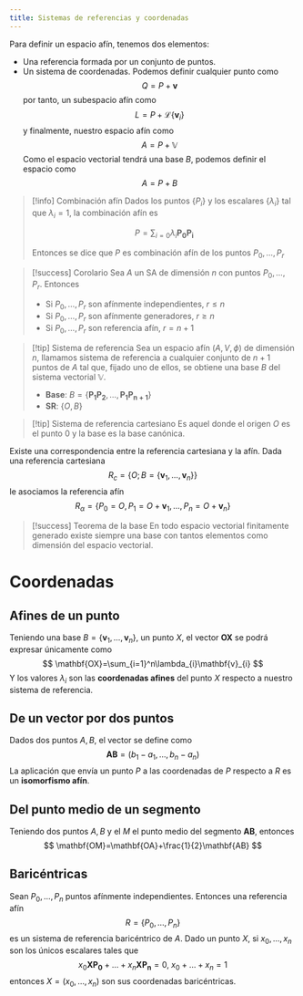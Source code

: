 ```yaml
---
title: Sistemas de referencias y coordenadas
---
```

Para definir un espacio afín, tenemos dos elementos:
- Una referencia formada por un conjunto de puntos.
- Un sistema de coordenadas.
Podemos definir cualquier punto como
$$
Q=P+\mathbf{v}
$$
por tanto, un subespacio afín como
$$
L=P+\mathcal{L}\{ \mathbf{v}_{i} \}
$$
y finalmente, nuestro espacio afín como
$$
A=P+\mathbb{V}
$$
Como el espacio vectorial tendrá una base $B$, podemos definir el espacio como
$$
A=P+B
$$

> [!info] Combinación afín
> Dados los puntos $\{ P_{i} \}$ y los escalares $\{ \lambda_{i} \}$ tal que $\lambda_{i}=1$, la combinación afín es
> 
> $$
> P=\sum_{i=0} \lambda_{i} \mathbf{P_{0}P_{i}}
> $$
> 
> Entonces se dice que $P$ es combinación afín de los puntos $P_{0},\dots,P_{r}$

> [!success] Corolario
> Sea $A$ un SA de dimensión $n$ con puntos $P_{0},\dots,P_{r}$. Entonces
> - Si $P_{0},\dots,P_{r}$  son afínmente independientes, $r \leq n$
> - Si $P_{0},\dots,P_{r}$ son afínmente generadores, $r \geq n$
> - Si $P_{0},\dots,P_{r}$ son referencia afín, $r=n+1$
>   

> [!tip] Sistema de referencia
> Sea un espacio afín $(A,V,\phi)$ de dimensión $n$, llamamos sistema de referencia a cualquier conjunto de $n+1$ puntos de $A$ tal que, fijado uno de ellos, se obtiene una base $B$ del sistema vectorial $\mathbb{V}$.
> - **Base**: $B=\{ \mathbf{P_{1}P_{2}},\dots,\mathbf{P_{1}P_{n+1}} \}$
> - **SR**: $\{ O,B \}$
>   

> [!tip] Sistema de referencia cartesiano
> Es aquel donde el origen $O$ es el punto $0$ y la base es la base canónica.

Existe una correspondencia entre la referencia cartesiana y la afín. Dada una referencia cartesiana
$$
R_{c}=\{ O;B=\{ \mathbf{v}_{1},\dots,\mathbf{v}_{n} \} \}
$$
le asociamos la referencia afín
$$
R_{\alpha}=\{ P_{0}=O,P_{1}=O+\mathbf{v}_{1},\dots,P_{n}=O+\mathbf{v}_{n} \}
$$

> [!success] Teorema de la base
> En todo espacio vectorial finitamente generado existe siempre una base con tantos elementos como dimensión del espacio vectorial.

# Coordenadas
## Afines de un punto
Teniendo una base $B=\{ \mathbf{v}_{1},\dots,\mathbf{v}_{n} \}$, un punto $X$, el vector $\mathbf{OX}$ se podrá expresar únicamente como
$$
\mathbf{OX}=\sum_{i=1}^n\lambda_{i}\mathbf{v}_{i}
$$
Y los valores $\lambda_{i}$ son las **coordenadas afines** del punto $X$ respecto a nuestro sistema de referencia.
## De un vector por dos puntos
Dados dos puntos $A,B$, el vector se define como
$$
\mathbf{AB}=(b_{1}-a_{1},\dots,b_{n}-a_{n})
$$
La aplicación  que envía un punto $P$ a las coordenadas de $P$ respecto a $R$ es un **isomorfismo afín**.
## Del punto medio de un segmento
Teniendo dos puntos $A,B$ y el $M$ el punto medio del segmento $\mathbf{AB}$, entonces
$$
\mathbf{OM}=\mathbf{OA}+\frac{1}{2}\mathbf{AB}
$$
## Baricéntricas
Sean $P_{0},\dots,P_{n}$ puntos afínmente independientes. Entonces una referencia afín
$$
R=\{ P_{0},\dots,P_{n} \}
$$
es un sistema de referencia baricéntrico de $A$. Dado un punto $X$, si $x_{0},\dots,x_{n}$ son los únicos escalares tales que
$$
x_{0}\mathbf{XP_{0}}+\dots+x_{n}\mathbf{XP_{n}}=0,~ x_{0}+\dots+x_{n}=1
$$
entonces $X=(x_{0},\dots,x_{n})$ son sus coordenadas baricéntricas.